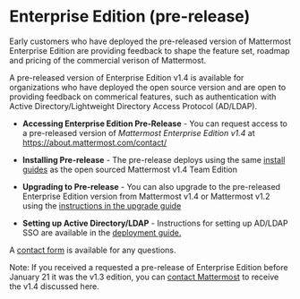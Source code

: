 # Enterprise Edition (pre-release)

Early customers who have deployed the pre-released version of Mattermost Enterprise Edition are providing feedback to shape the feature set, roadmap and pricing of the commercial verison of Mattermost. 

A pre-released version of Enterprise Edition v1.4 is available for organizations who have deployed the open source version and are open to providing feedback on commerical features, such as authentication with Active Directory/Lightweight Directory Access Protocol (AD/LDAP). 

- **Accessing Enterprise Edition Pre-Release** - You can request access to a pre-released version of _Mattermost Enterprise Edition v1.4_ at https://about.mattermost.com/contact/

- **Installing Pre-release** - The pre-release deploys using the same [install guides](http://docs.mattermost.com/index.html#install-guides) as the open sourced Mattermost v1.4 Team Edition

- **Upgrading to Pre-release** - You can also upgrade to the pre-released Enterprise Edition version from Mattermost v1.4 or Mattermost v1.2 using the [instructions in the upgrade guide](http://docs.mattermost.com/install/upgrade-guide.html)

- **Setting up Active Directory/LDAP** - Instructions for setting up AD/LDAP SSO are available in the [deployment guide.](http://docs.mattermost.com/deployment/sso-ldap.html)

A [contact form](https://about.mattermost.com/contact/) is available for any questions.

Note: If you received a requested a pre-release of Enterprise Edition before January 21 it was the v1.3 edition, you can [contact Mattermost](https://about.mattermost.com/contact/) to receive the v1.4 discussed here. 
